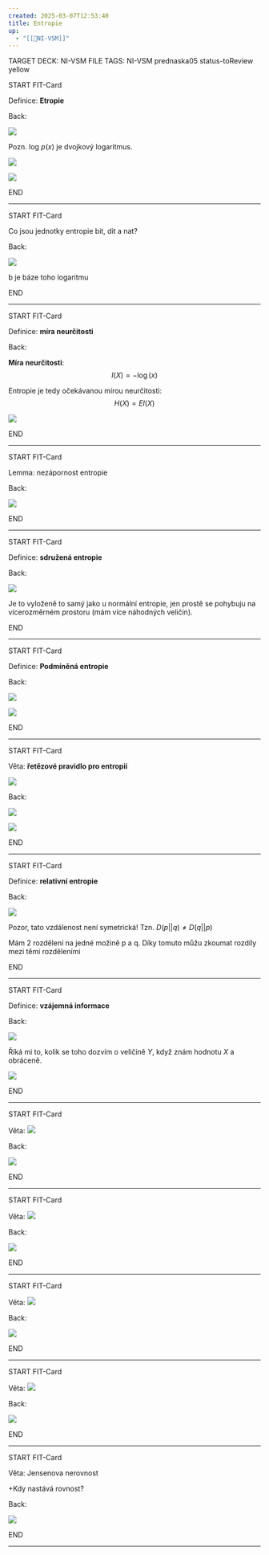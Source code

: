 ```yaml
---
created: 2025-03-07T12:53:40
title: Entropie
up:
  - "[[📖NI-VSM]]"
---
```


TARGET DECK: NI-VSM
FILE TAGS: NI-VSM prednaska05 status-toReview yellow


START
FIT-Card

Definice: **Etropie**

Back:

![](../../Assets/Pasted%20image%2020250307125455.png)

Pozn. $\text{log} \ p(x)$ je dvojkový logaritmus.

<!-- DetailInfoStart -->
![](../../Assets/Pasted%20image%2020250307125501.png)
<!-- DetailInfoEnd -->

<!-- ExampleStart -->
![](../../Assets/Pasted%20image%2020250307125655.png)
<!-- ExampleEnd -->
<!--ID: 1746599650130-->
END

---


START
FIT-Card

Co jsou jednotky entropie bit, dit a nat?

Back:

![](../../Assets/Pasted%20image%2020250307125549.png)

b je báze toho logaritmu
<!--ID: 1746599650137-->
END

---


START
FIT-Card

Definice: **míra neurčitosti**

Back:

**Míra neurčitosti**:
$$I(X) = -\log(x)$$

Entropie je tedy očekávanou mírou neurčitosti:
$$H(X)=EI(X)$$

<!-- DetailInfoStart -->
![](../../Assets/Pasted%20image%2020250307125612.png)
<!-- DetailInfoEnd -->
<!--ID: 1746599650144-->
END

---


START
FIT-Card

Lemma: nezápornost entropie

Back:

![](../../Assets/Pasted%20image%2020250307125633.png)
<!--ID: 1746599650151-->
END

---


START
FIT-Card

Definice: **sdružená entropie**

Back:

![](../../Assets/Pasted%20image%2020250307125720.png)

<!-- ExplanationStart -->
Je to vyloženě to samý jako u normální entropie, jen prostě se pohybuju na vícerozměrném prostoru (mám více náhodných veličin).
<!-- ExplanationEnd -->
<!--ID: 1746599650158-->
END

---


START
FIT-Card

Definice: **Podmíněná entropie**

Back:

![](../../Assets/Pasted%20image%2020250307125742.png)

<!-- DetailInfoStart -->
![](../../Assets/Pasted%20image%2020250307125749.png)
<!-- DetailInfoEnd -->
<!--ID: 1746599650165-->
END

---


START
FIT-Card

Věta: **řetězové pravidlo pro entropii**

![](../../Assets/Pasted%20image%2020250521082604.png)

Back:

![](../../Assets/Pasted%20image%2020250307125802.png)

<!-- ExampleStart -->
![](../../Assets/Pasted%20image%2020250307125812.png)
<!-- ExampleEnd -->
<!--ID: 1746599650172-->
END

---


START
FIT-Card

Definice: **relativní entropie**

Back:

![](../../Assets/Pasted%20image%2020250307125823.png)

Pozor, tato vzdálenost není symetrická!
Tzn.  $D(p||q) \neq D(q||p)$

<!-- ExplanationStart -->
Mám 2 rozdělení na jedné možině p a q. Díky tomuto můžu zkoumat rozdíly mezi těmi rozděleními
<!-- ExplanationEnd -->
<!--ID: 1746599650179-->
END

---


START
FIT-Card

Definice: **vzájemná informace**

Back:

![](../../Assets/Pasted%20image%2020250307125838.png)

Říká mi to, kolik se toho dozvím o veličině $Y$, když znám hodnotu $X$ a obráceně.

<!-- DetailInfoStart -->
![](../../Assets/Pasted%20image%2020250307125845.png)
<!-- DetailInfoEnd -->
<!--ID: 1746599650186-->
END

---


START
FIT-Card

Věta:
![](../../Assets/Pasted%20image%2020250307125942.png)

Back:

![](../../Assets/Pasted%20image%2020250307125918.png)
<!--ID: 1746599650193-->
END

---


START
FIT-Card

Věta:
![](../../Assets/Pasted%20image%2020250307130008.png)

Back:

![](../../Assets/Pasted%20image%2020250307125954.png)
<!--ID: 1746599650200-->
END

---


START
FIT-Card

Věta:
![](../../Assets/Pasted%20image%2020250307130040.png)

Back:

![](../../Assets/Pasted%20image%2020250307130034.png)
<!--ID: 1746599650206-->
END

---


START
FIT-Card

Věta:
![](../../Assets/Pasted%20image%2020250307130054.png)

Back:

![](../../Assets/Pasted%20image%2020250307130048.png)
<!--ID: 1746599650213-->
END

---


START
FIT-Card

Věta: Jensenova nerovnost

+Kdy nastává rovnost?

Back:

![](../../Assets/Pasted%20image%2020250307130116.png)
<!--ID: 1746599650220-->
END

---
